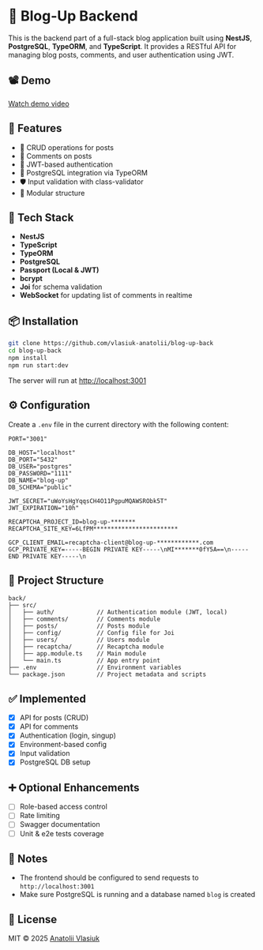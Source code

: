 # 🧠 Blog-Up Backend

This is the backend part of a full-stack blog application built using **NestJS**, **PostgreSQL**, **TypeORM**, and **TypeScript**. It provides a RESTful API for managing blog posts, comments, and user authentication using JWT.

## 📽️ Demo

[Watch demo video](https://www.loom.com)

## 🚀 Features

* 📄 CRUD operations for posts
* 💬 Comments on posts
* 🔐 JWT-based authentication
* 📁 PostgreSQL integration via TypeORM
* 🛡️ Input validation with class-validator
* 🧩 Modular structure

## 🧰 Tech Stack

* **NestJS**
* **TypeScript**
* **TypeORM**
* **PostgreSQL**
* **Passport (Local & JWT)**
* **bcrypt**
* **Joi** for schema validation
* **WebSocket** for updating list of comments in realtime

## 📦 Installation

```bash
git clone https://github.com/vlasiuk-anatolii/blog-up-back
cd blog-up-back
npm install
npm run start:dev
```

The server will run at [http://localhost:3001](http://localhost:3001)

## ⚙️ Configuration

Create a `.env` file in the current directory with the following content:

```env
PORT="3001"

DB_HOST="localhost"
DB_PORT="5432"
DB_USER="postgres"
DB_PASSWORD="1111"
DB_NAME="blog-up"
DB_SCHEMA="public"

JWT_SECRET="uWoYsHgYqqsCH4O11PgpuMQAWSRObk5T"
JWT_EXPIRATION="10h"

RECAPTCHA_PROJECT_ID=blog-up-*******
RECAPTCHA_SITE_KEY=6LfPM************************

GCP_CLIENT_EMAIL=recaptcha-client@blog-up-************.com
GCP_PRIVATE_KEY=-----BEGIN PRIVATE KEY-----\nMI*******0fY5A==\n-----END PRIVATE KEY-----\n
```

## 📁 Project Structure

```
back/
├── src/
│   ├── auth/            // Authentication module (JWT, local)
│   ├── comments/        // Comments module
│   ├── posts/           // Posts module
│   ├── config/          // Config file for Joi
│   ├── users/           // Users module
│   ├── recaptcha/       // Recaptcha module
│   ├── app.module.ts    // Main module
│   └── main.ts          // App entry point
├── .env                 // Environment variables
└── package.json         // Project metadata and scripts
```

## ✅ Implemented

* [x] API for posts (CRUD)
* [x] API for comments
* [x] Authentication (login, singup)
* [x] Environment-based config
* [x] Input validation
* [x] PostgreSQL DB setup

## ➕ Optional Enhancements

* [ ] Role-based access control
* [ ] Rate limiting
* [ ] Swagger documentation
* [ ] Unit & e2e tests coverage

## 📝 Notes

* The frontend should be configured to send requests to `http://localhost:3001`
* Make sure PostgreSQL is running and a database named `blog` is created

## 📄 License

MIT © 2025 [Anatolii Vlasiuk](https://github.com/vlasiuk-anatolii)
